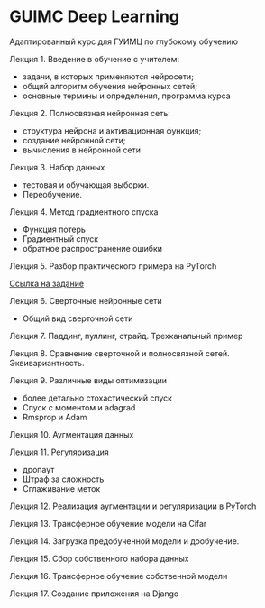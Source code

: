 # GUIMC Deep Learning
Адаптированный курс для ГУИМЦ по глубокому обучению

Лекция 1. Введение в обучение с учителем: 
- задачи, в которых применяются нейросети; 
- общий алгоритм обучения нейронных сетей; 
- основные термины и определения, программа курса

Лекция 2. Полносвязная нейронная сеть: 
- структура нейрона и активационная функция; 
- создание нейронной сети; 
- вычисления в нейронной сети

Лекция 3. Набор данных
- тестовая и обучающая выборки. 
- Переобучение. 

Лекция 4. Метод градиентного спуска
- Функция потерь
- Градиентный спуск
- обратное распространение ошибки

Лекция 5. Разбор практического примера на PyTorch

[Ссылка на задание](https://github.com/iu5git/GUIMC-Deep-Learning/blob/main/notebooks/lab1.ipynb)

Лекция 6. Сверточные нейронные сети
- Общий вид сверточной сети 

Лекция 7. Паддинг, пуллинг, страйд. Трехканальный пример

Лекция 8. Сравнение сверточной и полносвязной сетей. Эквивариантность.

Лекция 9. Различные виды оптимизации
- более детально стохастический спуск
- Спуск с моментом и adagrad
- Rmsprop и Adam 

Лекция 10. Аугментация данных

Лекция 11. Регуляризация
- дропаут
- Штраф за сложность
- Сглаживание меток

Лекция 12. Реализация аугментации и регуляризации в PyTorch

Лекция 13. Трансферное обучение модели на Cifar

Лекция 14. Загрузка предобученной модели и дообучение. 

Лекция 15. Сбор собственного набора данных

Лекция 16. Трансферное обучение собственной модели

Лекция 17. Создание приложения на Django
